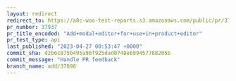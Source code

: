 ```yaml
---
layout: redirect
redirect_to: https://a8c-woo-test-reports.s3.amazonaws.com/public/pr/37937/api/index.html
pr_number: 37937
pr_title_encoded: "Add+modal+editor+for+use+in+product+editor"
pr_test_type: api
last_published: "2023-04-27 00:53:47 +0000"
commit_sha: d2b6c875b495a96f925dad0748e699457788205b
commit_message: "Handle PR feedback"
branch_name: add/37898
---
```

